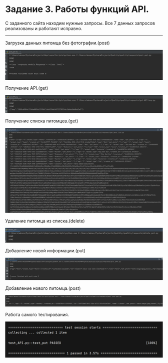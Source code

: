 # Задание 3. Работы функций API.



С заданного сайта находим нужные запросы. Все 7 данных запросов реализованы и работают исправно.


---

Загрузка данных питомца без фотографии.(post)

![](./Examples/post_pet.jpg)

Получение API.(get)

![](./Examples/get_API.jpg)

Получение списка питомцев.(get)

![](./Examples/get_pets.jpg)

Удаление питомца из списка.(delete)

![](./Examples/delete_pet.jpg)

Добавление новой информации.(put)

![](./Examples/put_info.jpg)

Добавление нового питомца.(post)

![](./Examples/post_info.jpg)

Работа самого тестирования.

![](./Examples/test.jpg)
